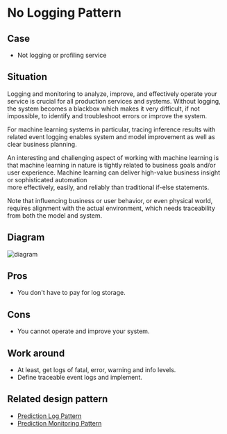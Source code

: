 # No Logging Pattern

## Case

- Not logging or profiling service

## Situation

Logging and monitoring to analyze, improve, and effectively operate your service is
crucial for all production services and systems. Without logging, the system becomes a
blackbox which makes it very difficult, if not impossible, to identify and troubleshoot
errors or improve the system.

For machine learning systems in particular, tracing inference results with related event
logging enables system and model improvement as well as clear business planning.

An interesting and challenging aspect of working with machine learning is that machine
learning in nature is tightly related to business goals and/or user experience. Machine
learning can deliver high-value business insight or sophisticated automation  
more effectively, easily, and reliably than traditional if-else statements.

Note that influencing business or user behavior, or even physical world, requires
alignment with the actual environment, which needs traceability from both the model and
system.

## Diagram

![diagram](diagram.png)

## Pros

- You don't have to pay for log storage.

## Cons

- You cannot operate and improve your system.

## Work around

- At least, get logs of fatal, error, warning and info levels.
- Define traceable event logs and implement.

## Related design pattern

- [Prediction Log Pattern](./../../Prediction-log-pattern/design_en.md)
- [Prediction Monitoring Pattern](./../../Prediction-monitoring-pattern/design_en.md)
